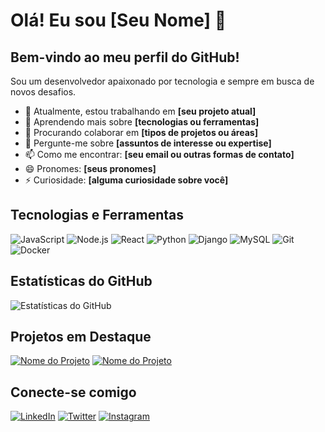 # Olá! Eu sou [Seu Nome] 👋

## Bem-vindo ao meu perfil do GitHub!

Sou um desenvolvedor apaixonado por tecnologia e sempre em busca de novos desafios.

- 🔭 Atualmente, estou trabalhando em **[seu projeto atual]**
- 🌱 Aprendendo mais sobre **[tecnologias ou ferramentas]**
- 👯 Procurando colaborar em **[tipos de projetos ou áreas]**
- 💬 Pergunte-me sobre **[assuntos de interesse ou expertise]**
- 📫 Como me encontrar: **[seu email ou outras formas de contato]**
- 😄 Pronomes: **[seus pronomes]**
- ⚡ Curiosidade: **[alguma curiosidade sobre você]**

## Tecnologias e Ferramentas

![JavaScript](https://img.shields.io/badge/JavaScript-F7DF1E?style=for-the-badge&logo=javascript&logoColor=black)
![Node.js](https://img.shields.io/badge/Node.js-339933?style=for-the-badge&logo=nodedotjs&logoColor=white)
![React](https://img.shields.io/badge/React-61DAFB?style=for-the-badge&logo=react&logoColor=black)
![Python](https://img.shields.io/badge/Python-3776AB?style=for-the-badge&logo=python&logoColor=white)
![Django](https://img.shields.io/badge/Django-092E20?style=for-the-badge&logo=django&logoColor=white)
![MySQL](https://img.shields.io/badge/MySQL-4479A1?style=for-the-badge&logo=mysql&logoColor=white)
![Git](https://img.shields.io/badge/Git-F05032?style=for-the-badge&logo=git&logoColor=white)
![Docker](https://img.shields.io/badge/Docker-2496ED?style=for-the-badge&logo=docker&logoColor=white)

## Estatísticas do GitHub

![Estatísticas do GitHub](https://github-readme-stats.vercel.app/api?username=seu-usuario&show_icons=true&theme=radical)

## Projetos em Destaque

[![Nome do Projeto](https://github-readme-stats.vercel.app/api/pin/?username=seu-usuario&repo=nome-do-repositorio&theme=radical)](https://github.com/seu-usuario/nome-do-repositorio)
[![Nome do Projeto](https://github-readme-stats.vercel.app/api/pin/?username=seu-usuario&repo=nome-do-repositorio&theme=radical)](https://github.com/seu-usuario/nome-do-repositorio)

## Conecte-se comigo

[![LinkedIn](https://img.shields.io/badge/LinkedIn-0077B5?style=for-the-badge&logo=linkedin&logoColor=white)](https://www.linkedin.com/in/seu-perfil/)
[![Twitter](https://img.shields.io/badge/Twitter-1DA1F2?style=for-the-badge&logo=twitter&logoColor=white)](https://twitter.com/seu-usuario)
[![Instagram](https://img.shields.io/badge/Instagram-E4405F?style=for-the-badge&logo=instagram&logoColor=white)](https://www.instagram.com/seu-usuario/)
